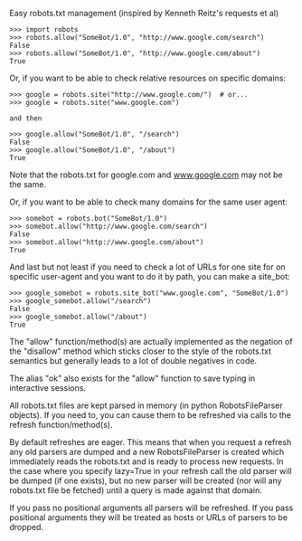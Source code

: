 Easy robots.txt management (inspired by Kenneth Reitz's requests et al)

    >>> import robots
    >>> robots.allow("SomeBot/1.0", "http://www.google.com/search")
    False
    >>> robots.allow("SomeBot/1.0", "http://www.google.com/about")
    True

Or, if you want to be able to check relative resources on specific domains:

    >>> google = robots.site("http://www.google.com/")  # or...
    >>> google = robots.site("www.google.com")

    and then

    >>> google.allow("SomeBot/1.0", "/search")
    False
    >>> google.allow("SomeBot/1.0", "/about")
    True

Note that the robots.txt for google.com and www.google.com may not be
the same.

Or, if you want to be able to check many domains for the same user agent:

    >>> somebot = robots.bot("SomeBot/1.0")
    >>> somebot.allow("http://www.google.com/search")
    False
    >>> somebot.allow("http://www.google.com/about")
    True

And last but not least if you need to check a lot of URLs for one site for
on specific user-agent and you want to do it by path, you can make a site_bot:

    >>> google_somebot = robots.site_bot("www.google.com", "SomeBot/1.0")
    >>> google_somebot.allow("/search")
    False
    >>> google_somebot.allow("/about")
    True

The "allow" function/method(s) are actually implemented as the negation of
the "disallow" method which sticks closer to the style of the robots.txt
semantics but generally leads to a lot of double negatives in code.

The alias "ok" also exists for the "allow" function to save typing in
interactive sessions.

All robots.txt files are kept parsed in memory (in python RobotsFileParser
objects).  If you need to, you can cause them to be refreshed via calls
to the refresh function/method(s).

By default refreshes are eager.  This means that when you request a refresh
any old parsers are dumped and a new RobotsFileParser is created which
immediately reads the robots.txt and is ready to process new requests.  In
the case where you specify lazy=True in your refresh call the old parser
will be dumped (if one exists), but no new parser will be created (nor will
any robots.txt file be fetched) until a query is made against that domain.

If you pass no positional arguments all parsers will be refreshed.  If you
pass positional arguments they will be treated as hosts or URLs of parsers
to be dropped.
